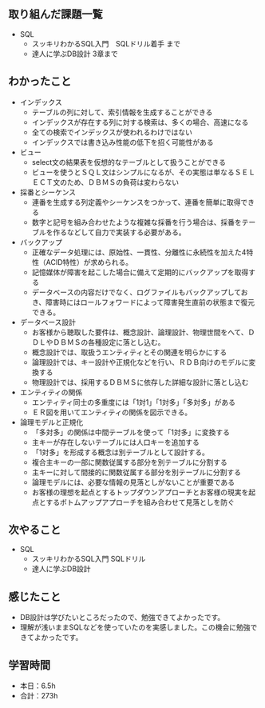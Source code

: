 ## 取り組んだ課題一覧
- SQL 
    - スッキリわかるSQL入門　SQLドリル着手 まで
    - 達人に学ぶDB設計 3章まで        

## わかったこと
- インデックス
	- テーブルの列に対して、索引情報を生成することができる
	- インデックスが存在する列に対する検索は、多くの場合、高速になる
	- 全ての検索でインデックスが使われるわけではない
	- インデックスでは書き込み性能の低下を招く可能性がある
- ビュー
	- select文の結果表を仮想的なテーブルとして扱うことができる
	- ビューを使うとＳＱＬ文はシンプルになるが、その実態は単なるＳＥＬＥＣＴ文のため、ＤＢＭＳの負荷は変わらない
- 採番とシーケンス
	- 連番を生成する列定義やシーケンスをつかって、連番を簡単に取得できる
	- 数字と記号を組み合わせたような複雑な採番を行う場合は、採番をテーブルを作るなどして自力で実装する必要がある。
- バックアップ
	- 正確なデータ処理には、原始性、一貫性、分離性に永続性を加えた4特性（ACID特性）が求められる。
	- 記憶媒体が障害を起こした場合に備えて定期的にバックアップを取得する
	- データベースの内容だけでなく、ログファイルもバックアップしておき、障害時にはロールフォワードによって障害発生直前の状態まで復元できる。
- データベース設計
	- お客様から聴取した要件は、概念設計、論理設計、物理世間をへて、ＤＤＬやＤＢＭＳの各種設定に落とし込む。
	- 概念設計では、取扱うエンティティとその関連を明らかにする
	- 論理設計では、キー設計や正規化などを行い、ＲＤＢ向けのモデルに変換する
	- 物理設計では、採用するＤＢＭＳに依存した詳細な設計に落とし込む
- エンティティの関係
	- エンティティ同士の多重度には「1対1」「1対多」「多対多」がある
	- ＥＲ図を用いてエンティティの関係を図示できる。
- 論理モデルと正規化
	- 「多対多」の関係は中間テーブルを使って「1対多」に変換する
	- 主キーが存在しないテーブルには人口キーを追加する
	- 「1対多」を形成する概念は別テーブルとして設計する。
	- 複合主キーの一部に関数従属する部分を別テーブルに分割する
	- 主キーに対して間接的に関数従属する部分を別テーブルに分割する
	- 論理モデルには、必要な情報の見落としがないことが重要である
	- お客様の理想を起点とするトップダウンアプローチとお客様の現実を起点とするボトムアップアプローチを組み合わせて見落としを防ぐ

                                                                                                                    
## 次やること
- SQL
    - スッキリわかるSQL入門   SQLドリル
    - 達人に学ぶDB設計                         
    
## 感じたこと
- DB設計は学びたいところだったので、勉強できてよかったです。
- 理解が浅いままSQLなどを使っていたのを実感しました。この機会に勉強できてよかったです。                                                                                                                                                                                                                                                                                                                                    
                                                                                             
                                    
## 学習時間
- 本日：6.5h
- 合計：273h